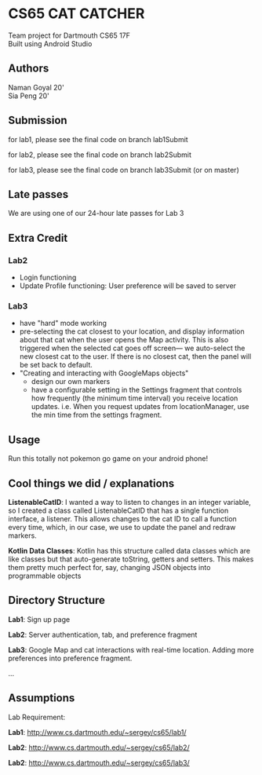 # CS65 CAT CATCHER

Team project for Dartmouth CS65 17F <br>
Built using Android Studio

## Authors
Naman Goyal 20'<br>
Sia Peng 20'

## Submission

for lab1, please see the final code on branch lab1Submit

for lab2, please see the final code on branch lab2Submit

for lab3, please see the final code on branch lab3Submit (or on master)

## Late passes

We are using one of our 24-hour late passes for Lab 3

## Extra Credit

### Lab2

- Login functioning
- Update Profile functioning: User preference will be saved to server

### Lab3
- have "hard" mode working
- pre-selecting the cat closest to your location, and display information
	      	about that cat when the user opens the Map activity. This is also
					triggered when the selected cat goes off screen— we auto-select the
					new closest cat to the user. If there is no closest cat, then the
					panel will be set back to default.
- "Creating and interacting with GoogleMaps objects"
    - design our own markers
    - have a configurable setting in the
        Settings fragment that controls how frequently (the minimum
        time interval) you receive location updates. i.e. When you request
        updates from locationManager, use the min time from
        the settings fragment.

## Usage

Run this totally not pokemon go game on your android phone!

## Cool things we did / explanations

**ListenableCatID**:
I wanted a way to listen to changes in an integer variable, so I created a class
called ListenableCatID that has a single function interface, a listener. This
allows changes to the cat ID to call a function every time, which, in our case,
we use to update the panel and redraw markers.

**Kotlin Data Classes**:
Kotlin has this structure called data classes which are like classes but that
auto-generate toString, getters and setters. This makes them pretty much perfect
for, say, changing JSON objects into programmable objects

## Directory Structure

**Lab1**: Sign up page

**Lab2**: Server authentication, tab, and preference fragment

**Lab3**: Google Map and cat interactions with real-time location. Adding more
preferences into preference fragment.

...

## Assumptions
Lab Requirement:

**Lab1**: http://www.cs.dartmouth.edu/~sergey/cs65/lab1/

**Lab2**: http://www.cs.dartmouth.edu/~sergey/cs65/lab2/

**Lab2**: http://www.cs.dartmouth.edu/~sergey/cs65/lab3/
